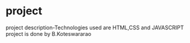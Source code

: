 # project
project description-Technologies used are HTML,CSS and JAVASCRIPT
project is done by B.Koteswararao
